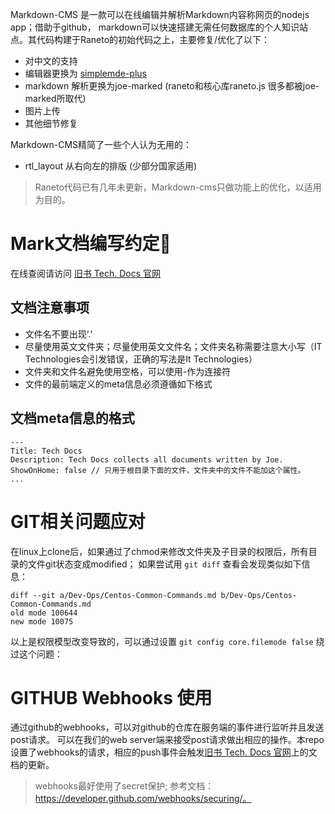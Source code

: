 

Markdown-CMS 是一款可以在线编辑并解析Markdown内容称网页的nodejs app；借助于github， markdown可以快速搭建无需任何数据库的个人知识站点。其代码构建于Raneto的初始代码之上，主要修复/优化了以下：
- 对中文的支持
- 编辑器更换为 [simplemde-plus](https://github.com/choelea/simplemde-plus)
- markdown 解析更换为joe-marked (raneto和核心库raneto.js 很多都被joe-marked所取代)
- 图片上传
- 其他细节修复

Markdown-CMS精简了一些个人认为无用的：
- rtl_layout  从右向左的排版 (少部分国家适用)

> Raneto代码已有几年未更新，Markdown-cms只做功能上的优化，以适用为目的。

# Mark文档编写约定
在线查阅请访问 [旧书 Tech. Docs 官网](http://tech.jiu-shu.com)
## 文档注意事项
- 文件名不要出现‘.’
- 尽量使用英文文件夹；尽量使用英文文件名；文件夹名称需要注意大小写（IT Technologies会引发错误，正确的写法是It Technologies）
- 文件夹和文件名避免使用空格，可以使用-作为连接符
- 文件的最前端定义的meta信息必须遵循如下格式

## 文档meta信息的格式
```
---
Title: Tech Docs
Description: Tech Docs collects all documents written by Joe.
ShowOnHome: false // 只用于根目录下面的文件，文件夹中的文件不能加这个属性。
...
```
# GIT相关问题应对
在linux上clone后，如果通过了chmod来修改文件夹及子目录的权限后，所有目录的文件git状态变成modified； 如果尝试用 `git diff` 查看会发现类似如下信息：

```shell
diff --git a/Dev-Ops/Centos-Common-Commands.md b/Dev-Ops/Centos-Common-Commands.md
old mode 100644
new mode 10075
```


以上是权限模型改变导致的，可以通过设置 `git config core.filemode false` 绕过这个问题：

# GITHUB Webhooks 使用
通过github的webhooks，可以对github的仓库在服务端的事件进行监听并且发送post请求。 可以在我们的web server端来接受post请求做出相应的操作。本repo设置了webhooks的请求，相应的push事件会触发[旧书 Tech. Docs 官网](http://tech.jiu-shu.com)上的文档的更新。
> webhooks最好使用了secret保护; 参考文档： https://developer.github.com/webhooks/securing/。
